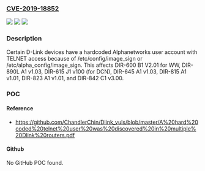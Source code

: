 ### [CVE-2019-18852](https://cve.mitre.org/cgi-bin/cvename.cgi?name=CVE-2019-18852)
![](https://img.shields.io/static/v1?label=Product&message=n%2Fa&color=blue)
![](https://img.shields.io/static/v1?label=Version&message=n%2Fa&color=blue)
![](https://img.shields.io/static/v1?label=Vulnerability&message=n%2Fa&color=brighgreen)

### Description

Certain D-Link devices have a hardcoded Alphanetworks user account with TELNET access because of /etc/config/image_sign or /etc/alpha_config/image_sign. This affects DIR-600 B1 V2.01 for WW, DIR-890L A1 v1.03, DIR-615 J1 v100 (for DCN), DIR-645 A1 v1.03, DIR-815 A1 v1.01, DIR-823 A1 v1.01, and DIR-842 C1 v3.00.

### POC

#### Reference
- https://github.com/ChandlerChin/Dlink_vuls/blob/master/A%20hard%20coded%20telnet%20user%20was%20discovered%20in%20multiple%20Dlink%20routers.pdf

#### Github
No GitHub POC found.

